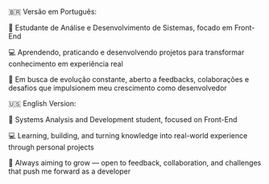 🇧🇷 Versão em Português:

🎯 Estudante de Análise e Desenvolvimento de Sistemas, focado em Front-End

💻 Aprendendo, praticando e desenvolvendo projetos para transformar conhecimento em experiência real

🚀 Em busca de evolução constante, aberto a feedbacks, colaborações e desafios que impulsionem meu crescimento como desenvolvedor

🇺🇸 English Version:

🎯 Systems Analysis and Development student, focused on Front-End

💻 Learning, building, and turning knowledge into real-world experience through personal projects

🚀 Always aiming to grow — open to feedback, collaboration, and challenges that push me forward as a developer

